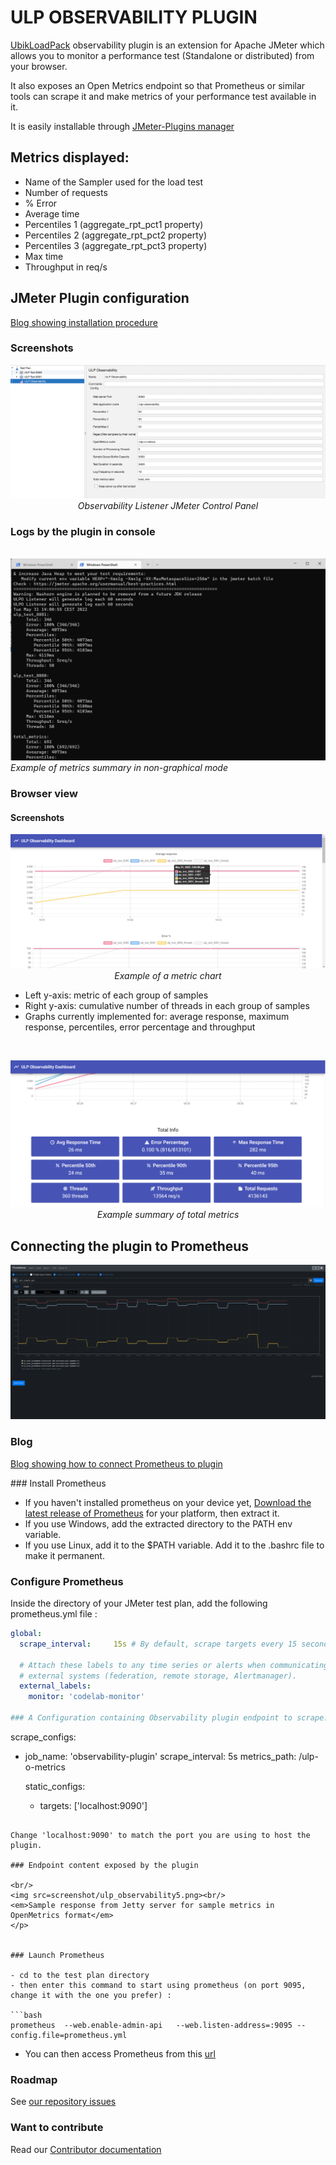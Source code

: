 # ULP OBSERVABILITY PLUGIN

[UbikLoadPack](https://UbikLoadPack.com) observability plugin is an extension for Apache JMeter which allows you to monitor a performance test (Standalone or distributed) from your browser.

It also exposes an Open Metrics endpoint so that Prometheus or similar tools can scrape it and make metrics of your performance test available
in it.

It is easily installable through [JMeter-Plugins manager](<https://jmeter-plugins.org/?search=observability>)

## Metrics displayed:

- Name of the Sampler used for the load test
- Number of requests
- % Error
- Average time
- Percentiles 1 (aggregate_rpt_pct1 property)
- Percentiles 2 (aggregate_rpt_pct2 property)
- Percentiles 3 (aggregate_rpt_pct3 property)
- Max time
- Throughput in req/s

## JMeter Plugin configuration

[Blog showing installation procedure](https://www.ubik-ingenierie.com/blog/ubik-load-pack-observability-plugin/)

### Screenshots

<p align="center">
<img src=screenshot/ulp_observability1.png><br/>
<em>Observability Listener JMeter Control Panel</em> 
<br/>

### Logs by the plugin in console

<br/>
<img src=screenshot/ulp_observability2.png><br/>
<em>Example of metrics summary in non-graphical mode</em>
<br/>

### Browser view

#### Screenshots

<p align="center">
<img src=screenshot/ulp_observability3.png><br/>
<em>Example of a metric chart</em> <br />
</p>

- Left y-axis: metric of each group of samples
- Right y-axis: cumulative number of threads in each group of samples
- Graphs currently implemented for: average response, maximum response, percentiles, error percentage and throughput

<br />
<p align="center">
<img src=screenshot/ulp_observability4.png><br/>
<em>Example summary of total metrics</em> <br />
</p>


## Connecting the plugin to Prometheus

![Legende](screenshot/Prometheus.png)

### Blog

[Blog showing how to connect Prometheus to plugin](https://www.ubik-ingenierie.com/blog/ubik-load-pack-observability-plugin-connect-the-plugin-to-prometheus/)

### Install Prometheus

- If you haven't installed prometheus on your device yet, 
[Download the latest release of Prometheus](https://prometheus.io/download/) for your platform, then extract it.
- If you use Windows, add the extracted directory to the PATH env variable.
- If you use Linux, add it to the $PATH variable. Add it to the .bashrc file to make it permanent.

### Configure Prometheus

Inside the directory of your JMeter test plan, add the following prometheus.yml file :
```yml
global:
  scrape_interval:     15s # By default, scrape targets every 15 seconds.

  # Attach these labels to any time series or alerts when communicating with
  # external systems (federation, remote storage, Alertmanager).
  external_labels:
    monitor: 'codelab-monitor'

### A Configuration containing Observability plugin endpoint to scrape:

```
scrape_configs:
  - job_name: 'observability-plugin'
    scrape_interval: 5s
    metrics_path: /ulp-o-metrics

    static_configs:
      - targets: ['localhost:9090']
```

Change 'localhost:9090' to match the port you are using to host the plugin.

### Endpoint content exposed by the plugin

<br/>
<img src=screenshot/ulp_observability5.png><br/>
<em>Sample response from Jetty server for sample metrics in OpenMetrics format</em>
</p>


### Launch Prometheus

- cd to the test plan directory
- then enter this command to start using prometheus (on port 9095, change it with the one you prefer) :

```bash
prometheus  --web.enable-admin-api   --web.listen-address=:9095 --config.file=prometheus.yml
```

- You can then access Prometheus from this [url](http://localhost:9095/graph>)

### Roadmap

See [our repository issues](https://github.com/ubikingenierie/ulp-observability-plugin/issues?q=is%3Aopen+is%3Aissue+milestone%3A1.0.0)

### Want to contribute

Read our [Contributor documentation](contributor-jumpstart.md)